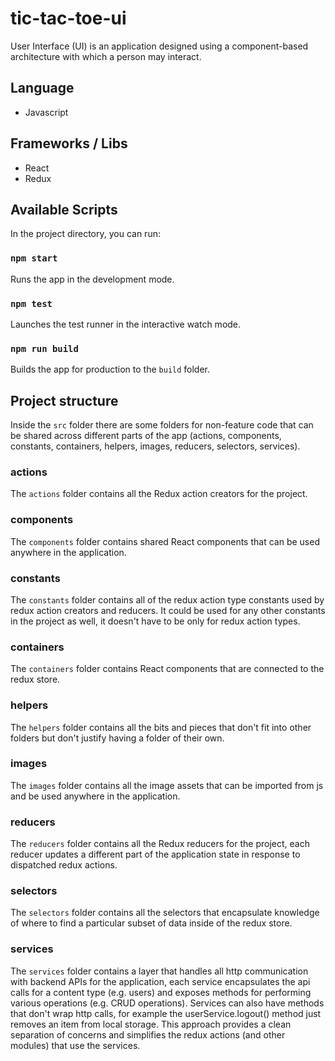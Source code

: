 # tic-tac-toe-ui

User Interface (UI) is an application designed using a component-based architecture with which a person may interact.

## Language

* Javascript

## Frameworks / Libs

* React
* Redux

## Available Scripts

In the project directory, you can run:

### `npm start`

Runs the app in the development mode.

### `npm test`

Launches the test runner in the interactive watch mode.

### `npm run build`

Builds the app for production to the `build` folder.

## Project structure

Inside the `src` folder there are some folders for non-feature code that can be shared across different parts of the app (actions, components, constants, containers, helpers, images, reducers, selectors, services). 

### actions

The `actions` folder contains all the Redux action creators for the project.

### components

The `components` folder contains shared React components that can be used anywhere in the application.

### constants

The `constants` folder contains all of the redux action type constants used by redux action creators and reducers. It could be used for any other constants in the project as well, it doesn't have to be only for redux action types.

### containers

The `containers` folder contains React components that are connected to the redux store.

### helpers

The `helpers` folder contains all the bits and pieces that don't fit into other folders but don't justify having a folder of their own.

### images

The `images` folder contains all the image assets that can be imported from js and be used anywhere in the application.

### reducers

The `reducers` folder contains all the Redux reducers for the project, each reducer updates a different part of the application state in response to dispatched redux actions.

### selectors

The `selectors` folder contains all the selectors that encapsulate knowledge of where to find a particular subset of data inside of the redux store.

### services

The `services` folder contains a layer that handles all http communication with backend APIs for the application, each service encapsulates the api calls for a content type (e.g. users) and exposes methods for performing various operations (e.g. CRUD operations). Services can also have methods that don't wrap http calls, for example the userService.logout() method just removes an item from local storage. This approach provides a clean separation of concerns and simplifies the redux actions (and other modules) that use the services.
